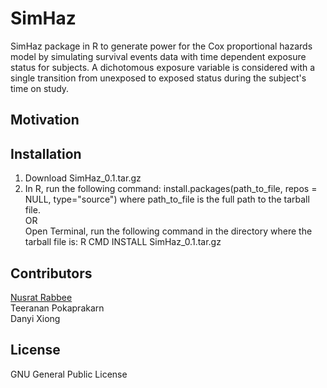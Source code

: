 # SimHaz
SimHaz package in R to generate power for the Cox proportional hazards model by simulating survival events data with time dependent exposure status for subjects. A dichotomous exposure variable is considered with a single transition from unexposed to exposed status during the subject's time on study.
## Motivation


## Installation
1. Download SimHaz_0.1.tar.gz
2. In R, run the following command: install.packages(path_to_file, repos = NULL, type="source") where path_to_file is the full path to the tarball file.  
OR  
Open Terminal, run the following command in the directory where the tarball file is: R CMD INSTALL SimHaz_0.1.tar.gz


## Contributors
[Nusrat Rabbee](http://www.stat.berkeley.edu/~rabbee/)  
Teeranan Pokaprakarn  
Danyi Xiong  

## License
GNU General Public License
